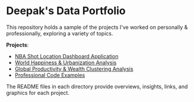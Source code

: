 # Deepak's Data Portfolio
This repository holds a sample of the projects I've worked on personally & professionally, exploring a variety of topics.

**Projects**:
- [NBA Shot Location Dashboard Application](https://github.com/deemani/portfolio/tree/main/nba_shot_loc)
- [World Happiness & Urbanization Analysis](https://github.com/deemani/portfolio/tree/main/happiness_urban_project)
- [Global Productivity & Wealth Clustering Analysis](https://github.com/deemani/portfolio/tree/main/wrk_hrs_and_wealth)
- [Professional Code Examples](https://github.com/deemani/portfolio/tree/main/work_examples)

The README files in each directory provide overviews, insights, links, and graphics for each project.
